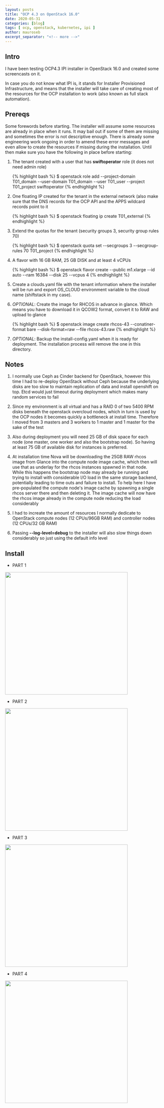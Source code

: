 ```yaml
---
layout: posts
title: "OCP 4.3 on OpenStack 16.0"
date: 2020-05-31
categories: [blog]
tags: [ ocp, openstack, kubernetes, ipi ]
author: mauroseb
excerpt_separator: "<!-- more -->"
---
```


## Intro

I have been testing OCP4.3 IPI installer in OpenStack 16.0 and created some screencasts on it.

In case you do not know what IPI is, it stands for Installer Provisioned Infrastructure, and means that the installer will take care of creating most
of the resources for the OCP installation to work (also known as full stack automation).


## Prereqs

Some forewords before starting.
The installer will assume some resources are already in place when it runs. It may bail out if some of them are missing and sometimes the error is not descriptive enough.
There is already some engineering work ongoing in order to amend these error messages and even allow to create the resources if missing during the installation.
Until then make sure you have the following in place before starting:

1. The tenant created with a user that has __swiftoperator__ role (it does not need admin role)
  
    {% highlight bash %}
    $ openstack role add --project-domain T01_domain --user-domain T01_domain --user T01_user --project T01_project     swiftoperator
    {% endhighlight %}

2. One floating IP created for the tenant in the external network (also make sure that the DNS records for the OCP API and the APPS wildcard records point to it
  
    {% highlight bash %}
    $ openstack floating ip create T01_external
    {% endhighlight %}

3. Extend the quotas for the tenant (security groups 3, security group rules 70)
   
    {% highlight bash %}
    $ openstack quota set --secgroups 3 --secgroup-rules 70 T01_project
    {% endhighlight %}

4. A flavor with 16 GB RAM, 25 GB DISK and at least 4 vCPUs
  
    {% highlight bash %}
    $ openstack flavor create --public m1.xlarge --id auto --ram 16384 --disk 25 --vcpus 4
    {% endhighlight %}

5. Create a clouds.yaml file with the tenant information where the installer will be run and export OS_CLOUD environment variable to the cloud name (shiftstack in my case).

6. _OPTIONAL_: Create the image for RHCOS in advance in glance. Which means you have to download it in QCOW2 format, convert it to RAW and upload to glance
  
    {% highlight bash %}
    $ openstack image create rhcos-43 --conatiner-format bare --disk-format=raw --file  rhcos-43.raw
    {% endhighlight %}

7. _OPTIONAL_: Backup the install-config.yaml when it is ready for deployment. The installation process will remove the one in this directory.



## Notes

1. I normally use Ceph as Cinder backend for OpenStack, however this time I had to re-deploy OpenStack without Ceph because the underlying disks are too slow to maintain replication of data and install openshift on top. Etcd would just timeout during deployment which makes many random services to fail

2. Since my environment is all virtual and has a RAID 0 of two 5400 RPM disks beneath the openstack overcloud nodes, which in turn is used by the OCP nodes it becomes quickly a bottleneck at install time. Therefore I moved from 3 masters and 3 workers to 1 master and 1 master for the sake of the test

3. Also during deployment you will need 25 GB of disk space for each node (one master, one worker and also the bootstrap node). So having at least 75 GB of available disk for instances is preferred.

4. At installation time Nova will be downloading the 25GB RAW rhcos image from Glance into the compute node image cache, which then will use that as underlay for the rhcos instances spawned in that node. While this happens the bootstrap node may already be running and trying to install with considerable I/O load in the same storage backend, potentially leading to time outs and failure to install. To help here I have pre-populated the compute node's image cache by spawning a single rhcos server there and then deleting it. The image cache will now have the rhcos image already in the compute node reducing the load considerably

5. I had to increate the amount of resources I normally dedicate to OpenStack compute nodes (12 CPUs/96GB RAM) and controller nodes (12 CPUs/32 GB RAM)

6. Passing __--log-level=debug__ to the installer will also slow things down considerably so just using the default info level


## Install

  - PART 1 <br/>
  
  
<a href="https://asciinema.org/a/UKMV4e28IVgfbUbvSf7EKCr8O?speed=2&theme=tango"><img src="https://asciinema.org/a/UKMV4e28IVgfbUbvSf7EKCr8O.png" width="400"/></a>


  - PART 2 <br/>
  
  
<a href="https://asciinema.org/a/2v7MlzyREfsU4S00mLHFe5vjP?speed=2&theme=tango"><img src="https://asciinema.org/a/2v7MlzyREfsU4S00mLHFe5vjP.png" width="400"/></a>


  - PART 3 <br/>
  
  
<a href="https://asciinema.org/a/2W7lnuvonF31lR5WLWCwTmadO?speed=2&theme=tango"><img src="https://asciinema.org/a/2W7lnuvonF31lR5WLWCwTmadO.png" width="400"/></a>


  - PART 4 <br/>
  
  
<a href="https://asciinema.org/a/xxZX3jzXqPIMhy7k9F822oQHn?speed=2&theme=tango"><img src="https://asciinema.org/a/xxZX3jzXqPIMhy7k9F822oQHn.png" width="400"/></a>
